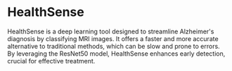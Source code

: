 # HealthSense
HealthSense is a deep learning tool designed to streamline Alzheimer's diagnosis by classifying MRI images. It offers a faster and more accurate alternative to traditional methods, which can be slow and prone to errors. By leveraging the ResNet50 model, HealthSense enhances early detection, crucial for effective treatment.
